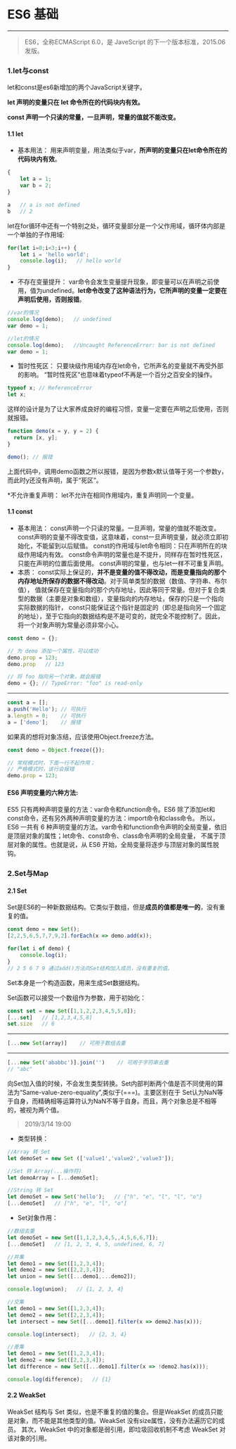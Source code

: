 # ES6 基础
---
> ES6，全称ECMAScript 6.0，是 JaveScript 的下一个版本标准，2015.06 发版。

### 1.let与const
let和const是es6新增加的两个JavaScript关键字。

**let 声明的变量只在 let 命令所在的代码块内有效。**

**const 声明一个只读的常量，一旦声明，常量的值就不能改变。**

#### 1.1 let
* 基本用法：
用来声明变量，用法类似于var，**所声明的变量只在let命令所在的代码块内有效**。
```js
{
	let a = 1;
	var b = 2;
}

a   // a is not defined 
b   // 2
```

let在for循环中还有一个特别之处，循环变量部分是一个父作用域，循环体内部是一个单独的子作用域:
```js
for(let i=0;i<3;i++) {
	let i = 'hello world';
	console.log(i);   // hello world
}
```

* 不存在变量提升：
var命令会发生变量提升现象，即变量可以在声明之前使用，值为undefined。**let命令改变了这种语法行为，它所声明的变量一定要在声明后使用，否则报错**。

```js
//var的情况
console.log(demo);   // undefined
var demo = 1;

//let的情况
console.log(demo);   //Uncaught ReferenceError: bar is not defined
var demo = 1;
```

* 暂时性死区：
只要块级作用域内存在let命令，它所声名的变量就不再受外部的影响。
“暂时性死区”也意味着typeof不再是一个百分之百安全的操作。
```js
typeof x; // ReferenceError
let x;
```
这样的设计是为了让大家养成良好的编程习惯，变量一定要在声明之后使用，否则就报错。
````js
function demo(x = y, y = 2) {
  return [x, y];
}

demo(); // 报错
````
上面代码中，调用demo函数之所以报错，是因为参数x默认值等于另一个参数y，而此时y还没有声明，属于“死区”。

*不允许重复声明：
let不允许在相同作用域内，重复声明同一个变量。

#### 1.1 const
* 基本用法：
const声明一个只读的常量。一旦声明，常量的值就不能改变。const声明的变量不得改变值，这意味着，const一旦声明变量，就必须立即初始化，不能留到以后赋值。
const的作用域与let命令相同：只在声明所在的块级作用域内有效。
const命令声明的常量也是不提升，同样存在暂时性死区，只能在声明的位置后面使用。
const声明的常量，也与let一样不可重复声明。
* 本质：
const实际上保证的，**并不是变量的值不得改动，而是变量指向的那个内存地址所保存的数据不得改动**。对于简单类型的数据（数值、字符串、布尔值），
值就保存在变量指向的那个内存地址，因此等同于常量。但对于复合类型的数据（主要是对象和数组），变量指向的内存地址，保存的只是一个指向实际数据的指针，
const只能保证这个指针是固定的（即总是指向另一个固定的地址），至于它指向的数据结构是不是可变的，就完全不能控制了。因此，将一个对象声明为常量必须非常小心。

````js
const demo = {};

// 为 demo 添加一个属性，可以成功
demo.prop = 123;
demo.prop   // 123

// 将 foo 指向另一个对象，就会报错
demo = {}; // TypeError: "foo" is read-only
````
___
````js
const a = [];
a.push('Hello'); // 可执行
a.length = 0;    // 可执行
a = ['demo'];    // 报错
````

如果真的想将对象冻结，应该使用Object.freeze方法。
````js
const demo = Object.freeze({});

// 常规模式时，下面一行不起作用；
// 严格模式时，该行会报错
demo.prop = 123;
````
#### ES6 声明变量的六种方法:
ES5 只有两种声明变量的方法：var命令和function命令。ES6 除了添加let和const命令，还有另外两种声明变量的方法：import命令和class命令。
所以，ES6 一共有 6 种声明变量的方法。var命令和function命令声明的全局变量，依旧是顶层对象的属性；let命令、const命令、class命令声明的全局变量，
不属于顶层对象的属性。也就是说，从 ES6 开始，全局变量将逐步与顶层对象的属性脱钩。

### 2.Set与Map

#### 2.1 Set
Set是ES6的一种新数据结构。它类似于数组，但是**成员的值都是唯一的**，没有重复的值。

````js
const demo = new Set();
[2,2,5,6,5,7,7,9,2].forEach(x => demo.add(x));

for(let i of demo) {
	console.log(i);
}
// 2 5 6 7 9 通过add()方法向Set结构加入成员，没有重复的值。
````

Set本身是一个构造函数，用来生成Set数据结构。

Set函数可以接受一个数组作为参数，用于初始化：

````js
const set = new Set([1,1,2,2,3,4,5,5,8]);
[...set]   // [1,2,3,4,5,8]
set.size   // 6
````
___
````js
[...new Set(array)]    // 可用于数组去重
````
___
````js
[...new Set('ababbc')].join('')    // 可用于字符串去重
// "abc"
````
向Set加入值的时候，不会发生类型转换。Set内部判断两个值是否不同使用的算法为“Same-value-zero-equality”,类似于(===)。主要区别在于
Set认为NaN等于自身，而精确相等运算符认为NaN不等于自身。而且，两个对象总是不相等的，被视为两个值。

> 2019/3/14 19:00

* 类型转换：
````js
//Array 转 Set
let demoSet = new Set (['value1','value2','value3']);

//Set 转 Array(...操作符)
let demoArray = [...demoSet];

//String 转 Set
let demoSet = new Set('hello');   // {"h", "e", "l", "l", "o"}
[...demoSet]   // ["h", "e", "l", "o"]
````

* Set对象作用：

````js
//数组去重
let demoSet = new Set([1,1,2,3,4,5,,4,5,6,6,7]);
[...demoSet]   // [1, 2, 3, 4, 5, undefined, 6, 7]

//并集
let demo1 = new Set([1,2,3,4]);
let demo2 = new Set([2,2,3,4]);
let union = new Set([...demo1,...demo2]);

console.log(union);   // {1, 2, 3, 4}

//交集
let demo1 = new Set([1,2,3,4]);
let demo2 = new Set([2,2,3,4]);
let intersect = new Set([...demo1].filter(x => demo2.has(x)));

console.log(intersect);   // {2, 3, 4}

//差集
let demo1 = new Set([1,2,3,4]);
let demo2 = new Set([2,2,3,4]);
let difference = new Set([...demo1].filter(x => !demo2.has(x)));

console.log(difference);   // {1}
````
#### 2.2 WeakSet
WeakSet 结构与 Set 类似，也是不重复的值的集合。但是WeakSet 的成员只能是对象，而不能是其他类型的值。WeakSet 没有size属性，没有办法遍历它的成员。
其次，WeakSet 中的对象都是弱引用，即垃圾回收机制不考虑 WeakSet 对该对象的引用。
